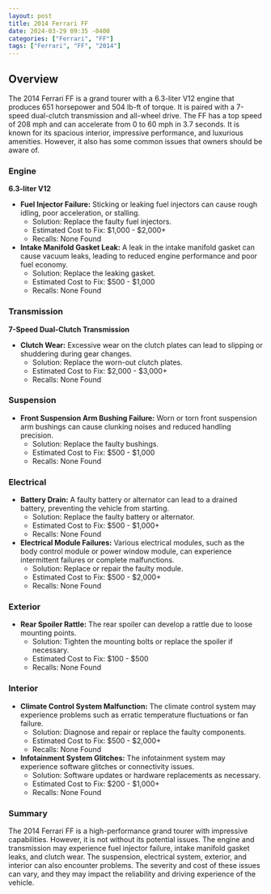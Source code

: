 ```yaml
---
layout: post
title: 2014 Ferrari FF
date: 2024-03-29 09:35 -0400
categories: ["Ferrari", "FF"]
tags: ["Ferrari", "FF", "2014"]
---
```

## Overview
The 2014 Ferrari FF is a grand tourer with a 6.3-liter V12 engine that produces 651 horsepower and 504 lb-ft of torque. It is paired with a 7-speed dual-clutch transmission and all-wheel drive. The FF has a top speed of 208 mph and can accelerate from 0 to 60 mph in 3.7 seconds. It is known for its spacious interior, impressive performance, and luxurious amenities. However, it also has some common issues that owners should be aware of.

### Engine
**6.3-liter V12**

* **Fuel Injector Failure:** Sticking or leaking fuel injectors can cause rough idling, poor acceleration, or stalling.
  * Solution: Replace the faulty fuel injectors.
  * Estimated Cost to Fix: $1,000 - $2,000+
  * Recalls: None Found
* **Intake Manifold Gasket Leak:** A leak in the intake manifold gasket can cause vacuum leaks, leading to reduced engine performance and poor fuel economy.
  * Solution: Replace the leaking gasket.
  * Estimated Cost to Fix: $500 - $1,000
  * Recalls: None Found

### Transmission
**7-Speed Dual-Clutch Transmission**

* **Clutch Wear:** Excessive wear on the clutch plates can lead to slipping or shuddering during gear changes.
  * Solution: Replace the worn-out clutch plates.
  * Estimated Cost to Fix: $2,000 - $3,000+
  * Recalls: None Found

### Suspension
* **Front Suspension Arm Bushing Failure:** Worn or torn front suspension arm bushings can cause clunking noises and reduced handling precision.
  * Solution: Replace the faulty bushings.
  * Estimated Cost to Fix: $500 - $1,000
  * Recalls: None Found

### Electrical
* **Battery Drain:** A faulty battery or alternator can lead to a drained battery, preventing the vehicle from starting.
  * Solution: Replace the faulty battery or alternator.
  * Estimated Cost to Fix: $500 - $1,000+
  * Recalls: None Found
* **Electrical Module Failures:** Various electrical modules, such as the body control module or power window module, can experience intermittent failures or complete malfunctions.
  * Solution: Replace or repair the faulty module.
  * Estimated Cost to Fix: $500 - $2,000+
  * Recalls: None Found

### Exterior
* **Rear Spoiler Rattle:** The rear spoiler can develop a rattle due to loose mounting points.
  * Solution: Tighten the mounting bolts or replace the spoiler if necessary.
  * Estimated Cost to Fix: $100 - $500
  * Recalls: None Found

### Interior
* **Climate Control System Malfunction:** The climate control system may experience problems such as erratic temperature fluctuations or fan failure.
  * Solution: Diagnose and repair or replace the faulty components.
  * Estimated Cost to Fix: $500 - $2,000+
  * Recalls: None Found
* **Infotainment System Glitches:** The infotainment system may experience software glitches or connectivity issues.
  * Solution: Software updates or hardware replacements as necessary.
  * Estimated Cost to Fix: $200 - $1,000+
  * Recalls: None Found

### Summary
The 2014 Ferrari FF is a high-performance grand tourer with impressive capabilities. However, it is not without its potential issues. The engine and transmission may experience fuel injector failure, intake manifold gasket leaks, and clutch wear. The suspension, electrical system, exterior, and interior can also encounter problems. The severity and cost of these issues can vary, and they may impact the reliability and driving experience of the vehicle.
